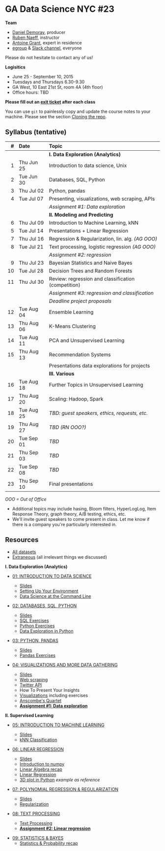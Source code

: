 # GA Data Science NYC #23

**Team**
- [Daniel Demoray](mailto:ddemoray@ga.co), producer
- [Ruben Naeff](mailto:rubennaeff@gmail.com), instructor
- [Antoine Grant](mailto:antoinejgrant@gmail.com), expert in residence
- [egroup](mailto:dat-nyc-23@ga-groups.com) & [Slack channel](https://ganyceveningcourses.slack.com/messages/data-science-23/), everyone

Please do not hesitate to contact any of us!

**Logisitics**
- June 25 - September 10, 2015
- Tuesdays and Thursdays 6.30-9.30
- GA West, 10 East 21st St, room 4A (4th floor)
- Office hours: TBD

**Please fill out an
[exit ticket](https://docs.google.com/forms/d/1-3HioTz5qPSaqvDvUw1xXSQjGsgD9OVMtVaVWhPjgcg/viewform)
after each class**


You can use `git` to painlessly copy and update the course notes to your machine. Please see the section [Cloning the repo](./1_intro_to_data_science/setup.md#cloning-the-repo).


## Syllabus (tentative)

|  # | Date       | Topic                                               |
|---:|:-----------|:----------------------------------------------------|
|    |            | **I. Data Exploration (Analytics)**                 |
|  1 | Thu Jun 25 | Introduction to data science, Unix                  |
|  2 | Tue Jun 30 | Databases, SQL, Python                              |
|  3 | Thu Jul 02 | Python, pandas                                      |
|  4 | Tue Jul 07 | Presenting, visualizations, web scraping, APIs      |
|    |            | _Assignment #1: Data exploration_                   |
|    |            | **II. Modeling and Predicting**                     |
|  6 | Thu Jul 09 | Introduction to Machine Learning, kNN               |
|  5 | Tue Jul 14 | Presentations + Linear Regression                   |
|  7 | Thu Jul 16 | Regression & Regularization, lin. alg. _(AG OOO)_   |
|  8 | Tue Jul 21 | Text processing, logistic regression   _(AG OOO)_   |
|    |            | _Assignment #2: regression_                         |
|  9 | Thu Jul 23 | Bayesian Statistics and Naive Bayes                 |
| 10 | Tue Jul 28 | Decision Trees and Random Forests                   |
| 11 | Thu Jul 30 | Review: regression and classification (competition) |
|    |            | _Assignment #3: regression and classification_      |
|    |            | _Deadline project proposals_                        |
| 12 | Tue Aug 04 | Ensemble Learning                                   |
| 13 | Thu Aug 06 | K-Means Clustering                                  |
| 14 | Tue Aug 11 | PCA and Unsupervised Learning                       |
| 15 | Thu Aug 13 | Recommendation Systems                              |
|    |            | Presentations data explorations for projects        |
|    |            | **III. Various**                                    |
| 16 | Tue Aug 18 | Further Topics in Unsupervised Learning             |
| 17 | Thu Aug 20 | Scaling: Hadoop, Spark                              |
| 18 | Tue Aug 25 | _TBD: guest speakers, ethics, requests, etc._       |
| 19 | Thu Aug 27 | _TBD_ _(RN OOO?)_                                   |
| 20 | Tue Sep 01 | _TBD_                                               |
| 21 | Thu Sep 03 | _TBD_                                               |
| 22 | Tue Sep 08 | _TBD_                                               |
| 23 | Thu Sep 10 | Final presentations                                 |
_OOO = Out of Office_

- Additional topics may include hasing, Bloom filters, HyperLogLog, Item Response Theory, graph theory, A/B testing, ethics, etc.
- We'll invite guest speakers to come present in class. Let me know if there is a company you're particularly interested in.


## Resources

- [All datasets](./data/)
- [Extraneous](./extraneous.md) (all irrelevant things we discussed)


**I. Data Exploration (Analytics)**

- [01: INTRODUCTION TO DATA SCIENCE](./1_intro_to_data_science/)
  - [Slides](./1_intro_to_data_science/gads23_01_intro.pdf)
  - [Setting Up Your Environment](./1_intro_to_data_science/setup.md)
  - [Data Science at the Command Line](./1_intro_to_data_science/unix.md)

- [02: DATABASES, SQL, PYTHON](./2_sql_python/)
  - [Slides](./2_sql_python/gads23_02_sql_python.pdf)
  - [SQL Exercises](./2_sql_python/databases.md)
  - [Python Exercises](./2_sql_python/intro_to_python.ipynb)
  - [Data Exploration in Python](./2_sql_python/data_exploration_in_python.ipynb)

- [03: PYTHON, PANDAS](./3_pandas/)
  - [Slides](./3_pandas/gads23_03.pdf)
  - [Pandas Exercises](./3_pandas/intro_to_pandas.ipynb)

- [04: VISUALIZATIONS AND MORE DATA GATHERING](./4_presenting/)
  - [Slides](./4_presenting/gads23_04.pdf)
  - [Web scraping](./4_presenting/web_scraping.ipynb)
  - [Twitter API](./4_presenting/twitter_stream.py)
  - How To Present Your Insights
  - [Visualizations](./4_presenting/visualizations.ipynb) including exercises
  - [Anscombe's Quartet](./4_presenting/anscombe_quartet.ipynb)
  - **[Assignment #1: Data exploration](./4_presenting/assignment_01.md)**

**II. Supervised Learning**

- [05: INTRODUCTION TO MACHINE LEARNING](./5_intro_to_ml/)
  - [Slides](./5_intro_to_ml/gads23_05_intro_to_ml.pdf)
  - [kNN Classification](./5_intro_to_ml/k_nearest_neighbors.ipynb)

- [06: LINEAR REGRESSION](./6_linear_regression/)
  - [Slides](./6_linear_regression/gads23_06_linear_regression.pdf)
  - [Introduction to numpy](./6_linear_regression/intro_to_numpy.ipynb)
  - [Linear Algebra recap](./6_linear_regression/linear_algebra.ipynb)
  - [Linear Regression](./6_linear_regression/linear_regression.ipynb)
  - [3D plot in Python](./6_linear_regression/3d_plot.ipynb) _example as reference_

- [07: POLYNOMIAL REGRESSION & REGULARIZATION](./7_regularization/)
  - [Slides](./7_regularization/gads23_07.pdf)
  - [Regularization](./7_regularization/regularization.ipynb)

- [08: TEXT PROCESSING](./8_regression_final/)
  - [Text Processing](./8_regression_final/text_processing.ipynb)
  - **[Assignment #2: Linear regression](./8_regression_final/assignment_02_salary_prediction.ipynb)**

<!--   - [Slides](./8_regression_final/gads23_07.pdf) -->

<!--   - Logistic regression -->

- [09: STATISTICS & BAYES]()
  - [Statistics & Probability recap](./9_logistic_regression/intro_to_statistics.ipynb)

<!--   - [Slides](./8_statistics/gads23_08.pdf)
  - Statstictis & Probability
  - Bayes Theorem
  - Bayes and regression
  - Naive Bayes
  - Natural Language Processing (NLP)
 -->

<!-- - [09: DECISION TREES](./9_decision_trees/)
  - [Slides](./9_decision_trees/gads23_09.pdf)
 -->

<!-- - [10: COMPETITION](--some kaggle competition in class w/pizza and beer!--)
 -->

<!-- **III. Unsupervised Learning** -->

